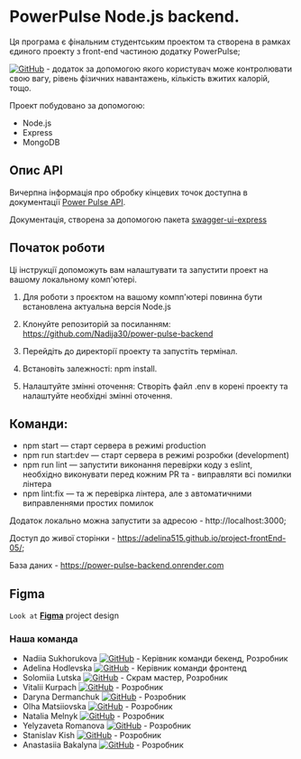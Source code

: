 # PowerPulse Node.js backend.

Ця програма є фінальним студентським проектом та створена в рамках єдиного проекту з front-end частиною додатку PowerPulse;

[![GitHub](https://img.shields.io/badge/GitHub-100000?style=for-the-badge&logo=github&logoColor=white)](https://github.com/Adelina515/project-frontEnd-05) - додаток за допомогою якого користувач може контролювати свою вагу, рівень фізичних навантажень, кількість вжитих калорій, тощо.

Проект побудовано за допомогою:

- Node.js
- Express
- MongoDB

## Опис API

Вичерпна інформація про обробку кінцевих точок доступна в документації [Power Pulse API](https://power-pulse-backend.onrender.com/api-docs/).

Документація, створена за допомогою пакета [swagger-ui-express](https://www.npmjs.com/package/swagger-ui-express)

## Початок роботи

Ці інструкції допоможуть вам налаштувати та запустити проект на вашому локальному комп'ютері.

1. Для роботи з проєктом на вашому компп'ютері повинна бути встановлена актуальна версія Node.js

2. Клонуйте репозиторій за посиланням: https://github.com/Nadija30/power-pulse-backend

3. Перейдіть до директорії проекту та запустіть термінал.

4. Встановіть залежності: npm install.

5. Налаштуйте змінні оточення: Створіть файл .env в корені проекту та налаштуйте необхідні змінні оточення.

## Команди:

- npm start — старт сервера в режимі production
- npm run start:dev — старт сервера в режимі розробки (development)
- npm run lint — запустити виконання перевірки коду з eslint, необхідно виконувати перед кожним PR та - виправляти всі помилки лінтера
- npm lint:fix — та ж перевірка лінтера, але з автоматичними виправленнями простих помилок

Додаток локально можна запустити за адресою - http://localhost:3000;

Доступ до живої сторінки - https://adelina515.github.io/project-frontEnd-05/;

База даних - https://power-pulse-backend.onrender.com

## Figma

`Look at`
[**Figma**](https://www.figma.com/file/FHAaMcWwZCDbzWPlowFhEf/Power-Pulse?type=design&mode=design&t=pEbMMrU24sjh3Lm3-0) project design

### Наша команда

- Nadiia Sukhorukova [![GitHub](https://img.shields.io/badge/GitHub-100000?style=for-the-badge&logo=github&logoColor=white)](https://github.com/Nadija30) - Керівник команди бекенд, Розробник
- Adelina Hodlevska [![GitHub](https://img.shields.io/badge/GitHub-100000?style=for-the-badge&logo=github&logoColor=white)](https://github.com/Adelina515) - Керівник команди фронтенд
- Solomiia Lutska [![GitHub](https://img.shields.io/badge/GitHub-100000?style=for-the-badge&logo=github&logoColor=white)](https://github.com/Mia468) - Скрам мастер, Розробник
- Vitalii Kurpach [![GitHub](https://img.shields.io/badge/GitHub-100000?style=for-the-badge&logo=github&logoColor=white)](https://github.com/VitaliiKyrpach) - Розробник
- Daryna Dermanchuk [![GitHub](https://img.shields.io/badge/GitHub-100000?style=for-the-badge&logo=github&logoColor=white)](https://github.com/DarynaSD) - Розробник
- Olha Matsiiovska [![GitHub](https://img.shields.io/badge/GitHub-100000?style=for-the-badge&logo=github&logoColor=white)](https://github.com/Matsiiovska) - Розробник
- Natalia Melnyk [![GitHub](https://img.shields.io/badge/GitHub-100000?style=for-the-badge&logo=github&logoColor=white)](https://github.com/avreliakotta) - Розробник
- Yelyzaveta Romanova [![GitHub](https://img.shields.io/badge/GitHub-100000?style=for-the-badge&logo=github&logoColor=white)](https://github.com/Liza0806) - Розробник
- Stanislav Kish [![GitHub](https://img.shields.io/badge/GitHub-100000?style=for-the-badge&logo=github&logoColor=white)](https://github.com/app1e1over) - Розробник
- Anastasiia Bakalyna [![GitHub](https://img.shields.io/badge/GitHub-100000?style=for-the-badge&logo=github&logoColor=white)](https://github.com/Bakalina) - Розробник
